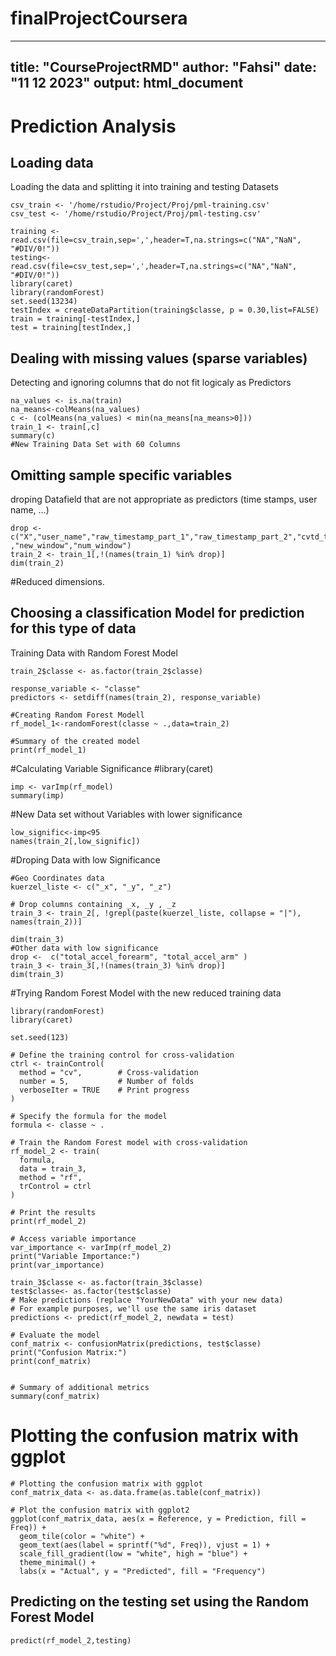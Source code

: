 # finalProjectCoursera
---
title: "CourseProjectRMD"
author: "Fahsi"
date: "11 12 2023"
output: html_document
---



# Prediction Analysis
## Loading data
Loading the data and splitting it into training and testing Datasets
```{r setup, cache = F, echo = F, message = F, warning = F, tidy = F}
csv_train <- '/home/rstudio/Project/Proj/pml-training.csv'
csv_test <- '/home/rstudio/Project/Proj/pml-testing.csv'

training <- read.csv(file=csv_train,sep=',',header=T,na.strings=c("NA","NaN", "#DIV/0!"))
testing<- read.csv(file=csv_test,sep=',',header=T,na.strings=c("NA","NaN", "#DIV/0!"))
library(caret) 
library(randomForest)
set.seed(13234)
testIndex = createDataPartition(training$classe, p = 0.30,list=FALSE)
train = training[-testIndex,]
test = training[testIndex,]
```

## Dealing with missing values (sparse variables) 
Detecting and ignoring columns that do not fit logicaly as Predictors 
```{r}
na_values <- is.na(train)
na_means<-colMeans(na_values)
c <- (colMeans(na_values) < min(na_means[na_means>0]))
train_1 <- train[,c]
summary(c) 
#New Training Data Set with 60 Columns  
```

  
## Omitting sample specific variables
droping Datafield that are not appropriate as predictors (time stamps, user name, ...)
```{r}
drop <-  c("X","user_name","raw_timestamp_part_1","raw_timestamp_part_2","cvtd_timestamp" ,"new_window","num_window")
train_2 <- train_1[,!(names(train_1) %in% drop)]
dim(train_2)
```
#Reduced dimensions.

## Choosing a classification Model for prediction for this type of data 
Training Data with Random Forest Model 
```{r}
train_2$classe <- as.factor(train_2$classe)
 
response_variable <- "classe"
predictors <- setdiff(names(train_2), response_variable)

#Creating Random Forest Modell
rf_model_1<-randomForest(classe ~ .,data=train_2)

#Summary of the created model
print(rf_model_1)
```
#Calculating Variable Significance
#library(caret)

```{r}
imp <- varImp(rf_model)
summary(imp)
```

#New Data set without Variables with lower significance 
```{r}
low_signific<-imp<95
names(train_2[,low_signific])
```

#Droping Data with low Significance

```{r}
#Geo Coordinates data
kuerzel_liste <- c("_x", "_y", "_z")

# Drop columns containing _x, _y , _z
train_3 <- train_2[, !grepl(paste(kuerzel_liste, collapse = "|"), names(train_2))]

dim(train_3)
#Other data with low significance 
drop <-  c("total_accel_forearm", "total_accel_arm" )
train_3 <- train_3[,!(names(train_3) %in% drop)]
dim(train_3)
```

#Trying Random Forest Model with the new reduced training data 
```{r}
library(randomForest)
library(caret)

set.seed(123)

# Define the training control for cross-validation
ctrl <- trainControl(
  method = "cv",        # Cross-validation
  number = 5,           # Number of folds
  verboseIter = TRUE    # Print progress
)

# Specify the formula for the model
formula <- classe ~ .

# Train the Random Forest model with cross-validation
rf_model_2 <- train(
  formula,
  data = train_3,
  method = "rf",
  trControl = ctrl
)

# Print the results
print(rf_model_2)

# Access variable importance
var_importance <- varImp(rf_model_2)
print("Variable Importance:")
print(var_importance)

train_3$classe <- as.factor(train_3$classe)
test$classe<- as.factor(test$classe)
# Make predictions (replace "YourNewData" with your new data)
# For example purposes, we'll use the same iris dataset
predictions <- predict(rf_model_2, newdata = test)

# Evaluate the model
conf_matrix <- confusionMatrix(predictions, test$classe)
print("Confusion Matrix:")
print(conf_matrix)


# Summary of additional metrics
summary(conf_matrix)
```

# Plotting the confusion matrix with ggplot
```{r}
# Plotting the confusion matrix with ggplot
conf_matrix_data <- as.data.frame(as.table(conf_matrix))

# Plot the confusion matrix with ggplot2
ggplot(conf_matrix_data, aes(x = Reference, y = Prediction, fill = Freq)) +
  geom_tile(color = "white") +
  geom_text(aes(label = sprintf("%d", Freq)), vjust = 1) +
  scale_fill_gradient(low = "white", high = "blue") +
  theme_minimal() +
  labs(x = "Actual", y = "Predicted", fill = "Frequency")
```

## Predicting on the testing set using the Random Forest Model

```{r}
predict(rf_model_2,testing)
```


